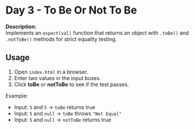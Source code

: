 # Day 3 - To Be Or Not To Be

**Description:**  
Implements an `expect(val)` function that returns an object with `.toBe()` and `.notToBe()` methods for strict equality testing.

## Usage
1. Open `index.html` in a browser.  
2. Enter two values in the input boxes.  
3. Click **toBe** or **notToBe** to see if the test passes.  

Example:  
- Input: `5` and `5` → `toBe` returns true  
- Input: `5` and `null` → `toBe` throws `"Not Equal"`  
- Input: `5` and `null` → `notToBe` returns true

